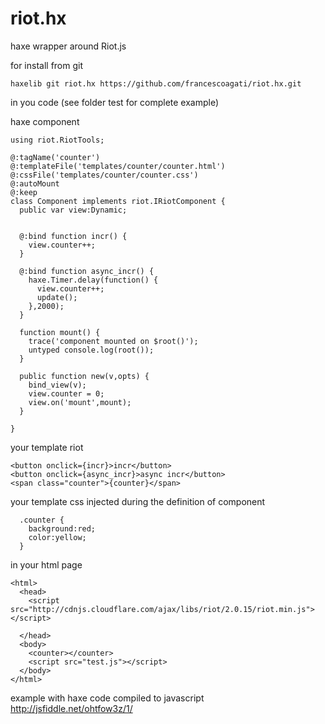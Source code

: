 # riot.hx
haxe wrapper around Riot.js

for install from git
```
haxelib git riot.hx https://github.com/francescoagati/riot.hx.git
```


in you code (see folder test for complete example)

haxe component
```
using riot.RiotTools;

@:tagName('counter')
@:templateFile('templates/counter/counter.html')
@:cssFile('templates/counter/counter.css')
@:autoMount
@:keep
class Component implements riot.IRiotComponent {
  public var view:Dynamic;


  @:bind function incr() {
    view.counter++;
  }

  @:bind function async_incr() {
    haxe.Timer.delay(function() {
      view.counter++;
      update();
    },2000);
  }

  function mount() {
    trace('component mounted on $root()');
    untyped console.log(root());
  }

  public function new(v,opts) {
    bind_view(v);
    view.counter = 0;
    view.on('mount',mount);
  }

}
```
your template riot
```
<button onclick={incr}>incr</button>
<button onclick={async_incr}>async incr</button>
<span class="counter">{counter}</span>
```

your template css injected during the definition of component
```
  .counter {
    background:red;
    color:yellow;
  }
```

in your html page
```
<html>
  <head>
    <script src="http://cdnjs.cloudflare.com/ajax/libs/riot/2.0.15/riot.min.js"></script>

  </head>
  <body>
    <counter></counter>
    <script src="test.js"></script>
  </body>
</html>
```

example with haxe code compiled to javascript
http://jsfiddle.net/ohtfow3z/1/

